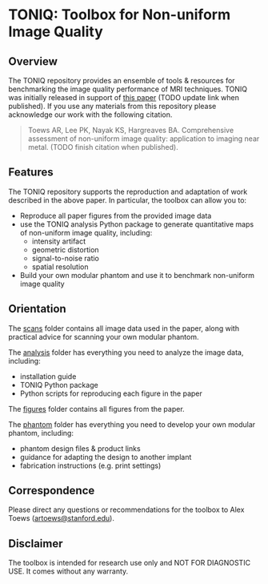 # TONIQ: Toolbox for Non-uniform Image Quality

## Overview

The TONIQ repository provides an ensemble of tools & resources for benchmarking the image quality performance of MRI techniques. TONIQ was initially released in support of [this paper](https://github.com/artoews/metal-phantom) (TODO update link when published). If you use any materials from this repository please acknowledge our work with the following citation.

> Toews AR, Lee PK, Nayak KS, Hargreaves BA. Comprehensive assessment of non-uniform image quality: application to imaging near metal. (TODO finish citation when published).

## Features

The TONIQ repository supports the reproduction and adaptation of work described in the above paper. In particular, the toolbox can allow you to:
- Reproduce all paper figures from the provided image data
- use the TONIQ analysis Python package to generate quantitative maps of non-uniform image quality, including:
  - intensity artifact
  - geometric distortion
  - signal-to-noise ratio
  - spatial resolution
- Build your own modular phantom and use it to benchmark non-uniform image quality

## Orientation

The [scans](scans) folder contains all image data used in the paper, along with practical advice for scanning your own modular phantom.

The [analysis](analysis) folder has everything you need to analyze the image data, including:
- installation guide
- TONIQ Python package
- Python scripts for reproducing each figure in the paper

The [figures](figures) folder contains all figures from the paper.

The [phantom](phantom) folder has everything you need to develop your own modular phantom, including:
- phantom design files & product links
- guidance for adapting the design to another implant
- fabrication instructions (e.g. print settings)

## Correspondence

Please direct any questions or recommendations for the toolbox to Alex Toews (artoews@stanford.edu).

## Disclaimer

The toolbox is intended for research use only and NOT FOR DIAGNOSTIC USE. It comes without any warranty.
